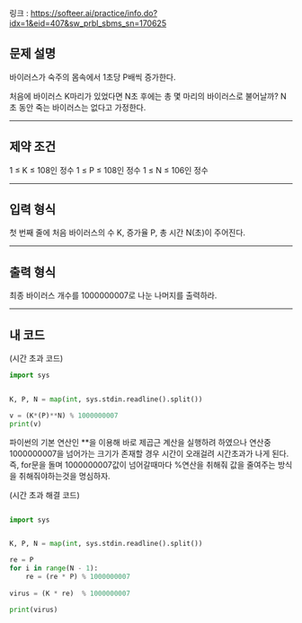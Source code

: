 링크 : https://softeer.ai/practice/info.do?idx=1&eid=407&sw_prbl_sbms_sn=170625

## 문제 설명

바이러스가 숙주의 몸속에서 1초당 P배씩 증가한다.



처음에 바이러스 K마리가 있었다면 N초 후에는 총 몇 마리의 바이러스로 불어날까? N초 동안 죽는 바이러스는 없다고 가정한다.

---


## 제약 조건

1 ≤ K ≤ 108인 정수
1 ≤ P ≤ 108인 정수
1 ≤ N ≤ 106인 정수

---

## 입력 형식

첫 번째 줄에 처음 바이러스의 수 K, 증가율 P, 총 시간 N(초)이 주어진다.

---


## 출력 형식

최종 바이러스 개수를 1000000007로 나눈 나머지를 출력하라.

---

## 내 코드
(시간 초과 코드)
```python 
import sys


K, P, N = map(int, sys.stdin.readline().split())

v = (K*(P)**N) % 1000000007
print(v)

```
파이썬의 기본 연산인 **을 이용해 바로 제곱근 계산을 실행하려 하였으나 연산중 1000000007을 넘어가는 크기가 존재할 경우 시간이 오래걸려 시간초과가 나게 된다. 즉, for문을 돌며 1000000007값이 넘어갈때마다 %연산을 취해줘 값을 줄여주는 방식을 취해줘야하는것을 명심하자.

(시간 초과 해결 코드)

```python

import sys


K, P, N = map(int, sys.stdin.readline().split())

re = P
for i in range(N - 1):
    re = (re * P) % 1000000007
   
virus = (K * re)  % 1000000007

print(virus)
```